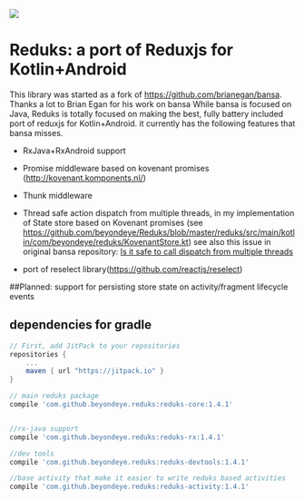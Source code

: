 [![](https://jitpack.io/v/beyondeye/reduks.svg)](https://jitpack.io/#beyondeye/reduks)

# Reduks: a port of Reduxjs for Kotlin+Android

This library was started as a fork of https://github.com/brianegan/bansa. Thanks a lot to Brian Egan for his work on bansa
While bansa is focused on Java, Reduks is totally focused on making the best, fully battery included port of reduxjs for Kotlin+Android.
it currently has the following features that bansa misses.

 - RxJava+RxAndroid support
 
 - Promise middleware based on kovenant promises (http://kovenant.komponents.nl/)
 
 - Thunk middleware
 
 - Thread safe action dispatch from multiple threads, in my implementation of State store based on Kovenant promises
  (see https://github.com/beyondeye/Reduks/blob/master/reduks/src/main/kotlin/com/beyondeye/reduks/KovenantStore.kt)
   see also this issue in original bansa repository: [Is it safe to call dispatch from multiple threads](https://github.com/brianegan/bansa/issues/24)
 - port of reselect library(https://github.com/reactjs/reselect)

##Planned:
support for persisting store state on activity/fragment lifecycle events

## dependencies for gradle
```groovy
// First, add JitPack to your repositories
repositories {
    ...
    maven { url "https://jitpack.io" }
}

// main reduks package
compile 'com.github.beyondeye.reduks:reduks-core:1.4.1'


//rx-java support
compile 'com.github.beyondeye.reduks:reduks-rx:1.4.1'

//dev tools
compile 'com.github.beyondeye.reduks:reduks-devtools:1.4.1'

//base activity that make it easier to write reduks based activities
compile 'com.github.beyondeye.reduks:reduks-activity:1.4.1'

```